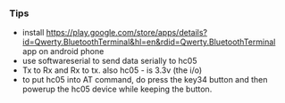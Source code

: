 ### Tips

- install https://play.google.com/store/apps/details?id=Qwerty.BluetoothTerminal&hl=en&rdid=Qwerty.BluetoothTerminal app on android phone
- use softwareserial to send data serially to hc05
- Tx to Rx and Rx to tx. also hc05 - is 3.3v (the i/o)
- to put hc05 into AT command, do press the key34 button and then powerup the hc05 device while keeping the button.
